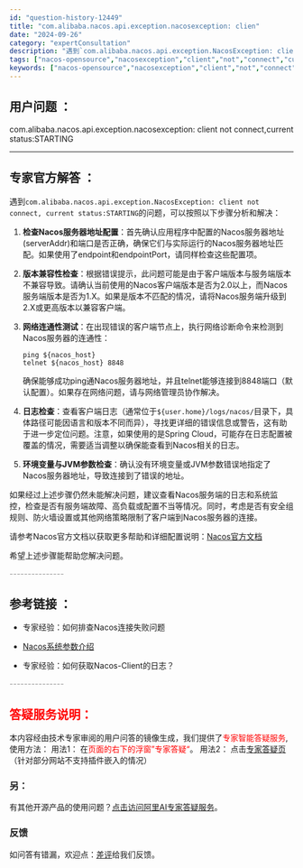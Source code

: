 ```yaml
---
id: "question-history-12449"
title: "com.alibaba.nacos.api.exception.nacosexception: clien"
date: "2024-09-26"
category: "expertConsultation"
description: "遇到`com.alibaba.nacos.api.exception.NacosException: client not connect, current status:STARTING`的问题，可以按照以下步骤分析和解决：1. **检查Nacos服务器地址配置**：首先确认应用程序中配置的Nac"
tags: ["nacos-opensource","nacosexception","client","not","connect","current","status"]
keywords: ["nacos-opensource","nacosexception","client","not","connect","current","status"]
---
```


## 用户问题 ： 
 com.alibaba.nacos.api.exception.nacosexception: client not connect,current status:STARTING  

---------------
## 专家官方解答 ：

遇到`com.alibaba.nacos.api.exception.NacosException: client not connect, current status:STARTING`的问题，可以按照以下步骤分析和解决：

1. **检查Nacos服务器地址配置**：首先确认应用程序中配置的Nacos服务器地址(serverAddr)和端口是否正确，确保它们与实际运行的Nacos服务器地址匹配。如果使用了endpoint和endpointPort，请同样检查这些配置项。

2. **版本兼容性检查**：根据错误提示，此问题可能是由于客户端版本与服务端版本不兼容导致。请确认当前使用的Nacos客户端版本是否为2.0以上，而Nacos服务端版本是否为1.X。如果是版本不匹配的情况，请将Nacos服务端升级到2.X或更高版本以兼容客户端。

3. **网络连通性测试**：在出现错误的客户端节点上，执行网络诊断命令来检测到Nacos服务器的连通性：
   ```shell
   ping ${nacos_host}
   telnet ${nacos_host} 8848
   ```
   确保能够成功ping通Nacos服务器地址，并且telnet能够连接到8848端口（默认配置）。如果存在网络问题，请与网络管理员协作解决。

4. **日志检查**：查看客户端日志（通常位于`${user.home}/logs/nacos/`目录下，具体路径可能因语言和版本不同而异），寻找更详细的错误信息或警告，这有助于进一步定位问题。注意，如果使用的是Spring Cloud，可能存在日志配置被覆盖的情况，需要适当调整以确保能查看到Nacos相关的日志。

5. **环境变量与JVM参数检查**：确认没有环境变量或JVM参数错误地指定了Nacos服务器地址，导致连接到了错误的地址。

如果经过上述步骤仍然未能解决问题，建议查看Nacos服务端的日志和系统监控，检查是否有服务端故障、高负载或配置不当等情况。同时，考虑是否有安全组规则、防火墙设置或其他网络策略限制了客户端到Nacos服务器的连接。

请参考Nacos官方文档以获取更多帮助和详细配置说明：[Nacos官方文档](https://nacos.io/zh-cn/docs/)

希望上述步骤能帮助您解决问题。


<font color="#949494">---------------</font> 


## 参考链接 ：

* 专家经验：如何排查Nacos连接失败问题 
 
 * [Nacos系统参数介绍](https://nacos.io/docs/latest/guide/admin/system-configurations)
 
 * 专家经验：如何获取Nacos-Client的日志？ 


 <font color="#949494">---------------</font> 
 


## <font color="#FF0000">答疑服务说明：</font> 

本内容经由技术专家审阅的用户问答的镜像生成，我们提供了<font color="#FF0000">专家智能答疑服务</font>,使用方法：
用法1： 在<font color="#FF0000">页面的右下的浮窗”专家答疑“</font>。
用法2： 点击[专家答疑页](https://answer.opensource.alibaba.com/docs/intro)（针对部分网站不支持插件嵌入的情况）
### 另：


有其他开源产品的使用问题？[点击访问阿里AI专家答疑服务](https://answer.opensource.alibaba.com/docs/intro)。
### 反馈
如问答有错漏，欢迎点：[差评](https://ai.nacos.io/user/feedbackByEnhancerGradePOJOID?enhancerGradePOJOId=13833)给我们反馈。
